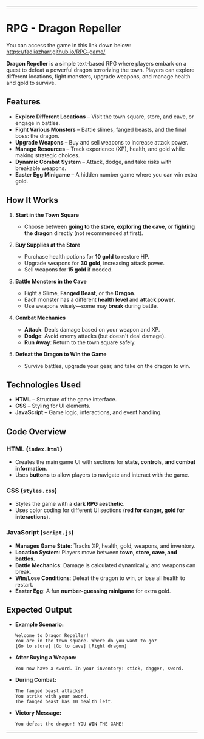 
---

# RPG - Dragon Repeller  
You can access the game in this link down below:
https://fadliazharr.github.io/RPG-game/

**Dragon Repeller** is a simple text-based RPG where players embark on a quest to defeat a powerful dragon terrorizing the town. Players can explore different locations, fight monsters, upgrade weapons, and manage health and gold to survive.  

## Features  

- **Explore Different Locations** – Visit the town square, store, and cave, or engage in battles.  
- **Fight Various Monsters** – Battle slimes, fanged beasts, and the final boss: the dragon.  
- **Upgrade Weapons** – Buy and sell weapons to increase attack power.  
- **Manage Resources** – Track experience (XP), health, and gold while making strategic choices.  
- **Dynamic Combat System** – Attack, dodge, and take risks with breakable weapons.  
- **Easter Egg Minigame** – A hidden number game where you can win extra gold.  

## How It Works  

1. **Start in the Town Square**  
   - Choose between **going to the store**, **exploring the cave**, or **fighting the dragon** directly (not recommended at first).  

2. **Buy Supplies at the Store**  
   - Purchase health potions for **10 gold** to restore HP.  
   - Upgrade weapons for **30 gold**, increasing attack power.  
   - Sell weapons for **15 gold** if needed.  

3. **Battle Monsters in the Cave**  
   - Fight a **Slime**, **Fanged Beast**, or the **Dragon**.  
   - Each monster has a different **health level** and **attack power**.  
   - Use weapons wisely—some may **break** during battle.  

4. **Combat Mechanics**  
   - **Attack**: Deals damage based on your weapon and XP.  
   - **Dodge**: Avoid enemy attacks (but doesn't deal damage).  
   - **Run Away**: Return to the town square safely.  

5. **Defeat the Dragon to Win the Game**  
   - Survive battles, upgrade your gear, and take on the dragon to win.  

## Technologies Used  

- **HTML** – Structure of the game interface.  
- **CSS** – Styling for UI elements.  
- **JavaScript** – Game logic, interactions, and event handling.  

## Code Overview  

### **HTML (`index.html`)**  
- Creates the main game UI with sections for **stats, controls, and combat information**.  
- Uses **buttons** to allow players to navigate and interact with the game.  

### **CSS (`styles.css`)**  
- Styles the game with a **dark RPG aesthetic**.  
- Uses color coding for different UI sections (**red for danger, gold for interactions**).  

### **JavaScript (`script.js`)**  
- **Manages Game State**: Tracks XP, health, gold, weapons, and inventory.  
- **Location System**: Players move between **town, store, cave, and battles**.  
- **Battle Mechanics**: Damage is calculated dynamically, and weapons can break.  
- **Win/Lose Conditions**: Defeat the dragon to win, or lose all health to restart.  
- **Easter Egg**: A fun **number-guessing minigame** for extra gold.  

## Expected Output  

- **Example Scenario:**  
  ```
  Welcome to Dragon Repeller! 
  You are in the town square. Where do you want to go?  
  [Go to store] [Go to cave] [Fight dragon]
  ```
- **After Buying a Weapon:**  
  ```
  You now have a sword. In your inventory: stick, dagger, sword.
  ```
- **During Combat:**  
  ```
  The fanged beast attacks!  
  You strike with your sword.  
  The fanged beast has 10 health left.
  ```
- **Victory Message:**  
  ```
  You defeat the dragon! YOU WIN THE GAME!
  ```

---

